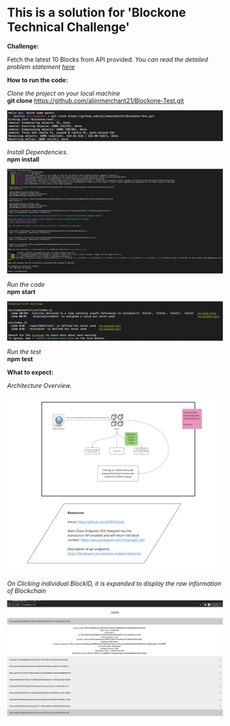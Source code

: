 # This is a solution for 'Blockone Technical Challenge'

**Challenge:**

Fetch the latest 10 Blocks from API provided.
*You can read the detailed problem statement [here](https://github.com/alijnmerchant21/Blockone-Test/blob/main/Web%20App%20Developer%20Technical%20Test.pdf)*



**How to run the code:**

*Clone the project on your local machine* <br>
**git clone** https://github.com/alijnmerchant21/Blockone-Test.git 

![Clone](https://github.com/alijnmerchant21/Blockone-Test/blob/main/Resources/Screen%20Shot%202020-11-23%20at%2010.39.28%20AM.png)
<br>

*Install Dependencies.* <br>
**npm install**

![Install](https://github.com/alijnmerchant21/Blockone-Test/blob/main/Resources/Screen%20Shot%202020-11-23%20at%2010.42.16%20AM.png)
<br>

*Run the code* <br>
**npm start** 

![Start](https://github.com/alijnmerchant21/Blockone-Test/blob/main/Resources/Screen%20Shot%202020-11-23%20at%2010.56.33%20AM.png)
<br>

*Run the test* <br>
**npm test** 



**What to expect:**

*Architecture Overview.*


![Architecture](https://github.com/alijnmerchant21/Blockone-Test/blob/main/Resources/Blockone_page-0001.jpg)


*On Clicking individual BlockID, it is expanded to display the raw information of Blockchain*

![Information](https://github.com/alijnmerchant21/Blockone-Test/blob/main/Resources/Screen%20Shot%202020-11-23%20at%2010.53.58%20AM.png)



